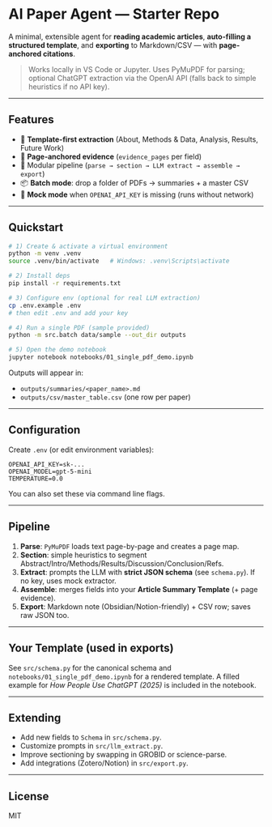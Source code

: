 # AI Paper Agent — Starter Repo

A minimal, extensible agent for **reading academic articles**, **auto-filling a structured template**, and **exporting** to Markdown/CSV — with **page-anchored citations**.

> Works locally in VS Code or Jupyter. Uses PyMuPDF for parsing; optional ChatGPT extraction via the OpenAI API (falls back to simple heuristics if no API key).

---

## Features

- 🧭 **Template-first extraction** (About, Methods & Data, Analysis, Results, Future Work)
- 📄 **Page-anchored evidence** (`evidence_pages` per field)
- 🧩 Modular pipeline (`parse → section → LLM extract → assemble → export`)
- 📦 **Batch mode**: drop a folder of PDFs → summaries + a master CSV
- 🧪 **Mock mode** when `OPENAI_API_KEY` is missing (runs without network)

---

## Quickstart

```bash
# 1) Create & activate a virtual environment
python -m venv .venv
source .venv/bin/activate   # Windows: .venv\Scripts\activate

# 2) Install deps
pip install -r requirements.txt

# 3) Configure env (optional for real LLM extraction)
cp .env.example .env
# then edit .env and add your key

# 4) Run a single PDF (sample provided)
python -m src.batch data/sample --out_dir outputs

# 5) Open the demo notebook
jupyter notebook notebooks/01_single_pdf_demo.ipynb
```

Outputs will appear in:
- `outputs/summaries/<paper_name>.md`
- `outputs/csv/master_table.csv` (one row per paper)

---

## Configuration

Create `.env` (or edit environment variables):

```
OPENAI_API_KEY=sk-...
OPENAI_MODEL=gpt-5-mini
TEMPERATURE=0.0
```

You can also set these via command line flags.

---

## Pipeline

1. **Parse**: `PyMuPDF` loads text page-by-page and creates a page map.
2. **Section**: simple heuristics to segment Abstract/Intro/Methods/Results/Discussion/Conclusion/Refs.
3. **Extract**: prompts the LLM with **strict JSON schema** (see `schema.py`). If no key, uses mock extractor.
4. **Assemble**: merges fields into your **Article Summary Template** (+ page evidence).
5. **Export**: Markdown note (Obsidian/Notion-friendly) + CSV row; saves raw JSON too.

---

## Your Template (used in exports)

See `src/schema.py` for the canonical schema and `notebooks/01_single_pdf_demo.ipynb` for a rendered template.
A filled example for *How People Use ChatGPT (2025)* is included in the notebook.

---

## Extending

- Add new fields to `Schema` in `src/schema.py`.
- Customize prompts in `src/llm_extract.py`.
- Improve sectioning by swapping in GROBID or science-parse.
- Add integrations (Zotero/Notion) in `src/export.py`.

---

## License

MIT
